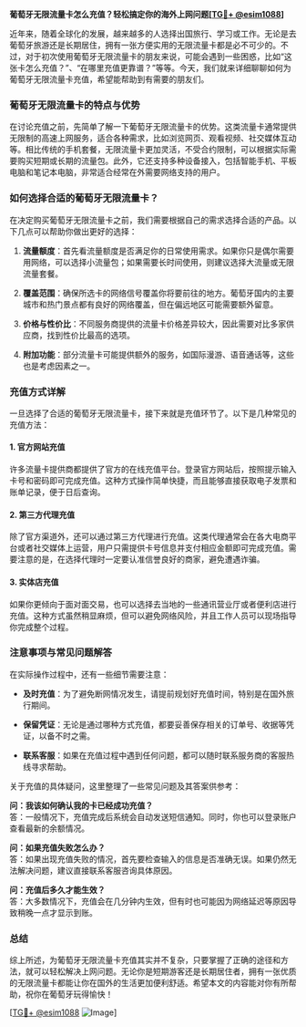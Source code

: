 **葡萄牙无限流量卡怎么充值？轻松搞定你的海外上网问题[[TG💪+ @esim1088](https://t.me/s/esim1088)]**

近年来，随着全球化的发展，越来越多的人选择出国旅行、学习或工作。无论是去葡萄牙旅游还是长期居住，拥有一张方便实用的无限流量卡都是必不可少的。不过，对于初次使用葡萄牙无限流量卡的朋友来说，可能会遇到一些困惑，比如“这张卡怎么充值？”、“在哪里充值更靠谱？”等等。今天，我们就来详细聊聊如何为葡萄牙无限流量卡充值，希望能帮助到有需要的朋友们。

### 葡萄牙无限流量卡的特点与优势

在讨论充值之前，先简单了解一下葡萄牙无限流量卡的优势。这类流量卡通常提供无限制的高速上网服务，适合各种需求，比如浏览网页、观看视频、社交媒体互动等。相比传统的手机套餐，无限流量卡更加灵活，不受合约限制，可以根据实际需要购买短期或长期的流量包。此外，它还支持多种设备接入，包括智能手机、平板电脑和笔记本电脑，非常适合经常在外需要网络支持的用户。

### 如何选择合适的葡萄牙无限流量卡？

在决定购买葡萄牙无限流量卡之前，我们需要根据自己的需求选择合适的产品。以下几点可以帮助你做出更好的选择：

1. **流量额度**：首先看流量额度是否满足你的日常使用需求。如果你只是偶尔需要用网络，可以选择小流量包；如果需要长时间使用，则建议选择大流量或无限流量套餐。
   
2. **覆盖范围**：确保所选卡的网络信号覆盖你将要前往的地方。葡萄牙国内的主要城市和热门景点都有良好的网络覆盖，但在偏远地区可能需要额外留意。

3. **价格与性价比**：不同服务商提供的流量卡价格差异较大，因此需要对比多家供应商，找到性价比最高的选项。

4. **附加功能**：部分流量卡可能提供额外的服务，如国际漫游、语音通话等，这些也是考虑因素之一。

### 充值方式详解

一旦选择了合适的葡萄牙无限流量卡，接下来就是充值环节了。以下是几种常见的充值方法：

#### 1. 官方网站充值
许多流量卡提供商都提供了官方的在线充值平台。登录官方网站后，按照提示输入卡号和密码即可完成充值。这种方式操作简单快捷，而且能够直接获取电子发票和账单记录，便于日后查询。

#### 2. 第三方代理充值
除了官方渠道外，还可以通过第三方代理进行充值。这类代理通常会在各大电商平台或者社交媒体上运营，用户只需提供卡号信息并支付相应金额即可完成充值。需要注意的是，在选择代理时一定要认准信誉良好的商家，避免遭遇诈骗。

#### 3. 实体店充值
如果你更倾向于面对面交易，也可以选择去当地的一些通讯营业厅或者便利店进行充值。这种方式虽然稍显麻烦，但可以避免网络风险，并且工作人员可以现场指导你完成整个过程。

### 注意事项与常见问题解答

在实际操作过程中，还有一些细节需要注意：

- **及时充值**：为了避免断网情况发生，请提前规划好充值时间，特别是在国外旅行期间。
  
- **保留凭证**：无论是通过哪种方式充值，都要妥善保存相关的订单号、收据等凭证，以备不时之需。

- **联系客服**：如果在充值过程中遇到任何问题，都可以随时联系服务商的客服热线寻求帮助。

关于充值的具体疑问，这里整理了一些常见问题及其答案供参考：

**问：我该如何确认我的卡已经成功充值？**  
答：一般情况下，充值完成后系统会自动发送短信通知。同时，你也可以登录账户查看最新的余额情况。

**问：如果充值失败怎么办？**  
答：如果出现充值失败的情况，首先要检查输入的信息是否准确无误。如果仍然无法解决问题，建议直接联系客服咨询具体原因。

**问：充值后多久才能生效？**  
答：大多数情况下，充值会在几分钟内生效，但有时也可能因为网络延迟等原因导致稍晚一点才显示到账。

### 总结

综上所述，为葡萄牙无限流量卡充值其实并不复杂，只要掌握了正确的途径和方法，就可以轻松解决上网问题。无论你是短期游客还是长期居住者，拥有一张优质的无限流量卡都能让你在国外的生活更加便利舒适。希望本文的内容能对你有所帮助，祝你在葡萄牙玩得愉快！

[[TG💪+ @esim1088](https://t.me/s/esim1088) ![Image](https://i.postimg.cc/4NQfJmqS/Snipaste-2025-05-13-00-14-12.png)]